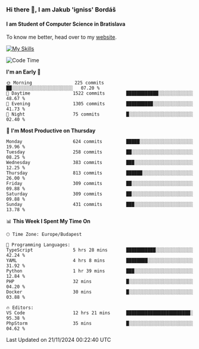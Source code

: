 ### Hi there 👋, I am Jakub 'igniss' Bordáš

#### I am Student of Computer Science in Bratislava
To know me better, head over to my [website](https://bordas.sk).

[![My Skills](https://skillicons.dev/icons?i=js,html,css,figma,svelte,java,kotlin,python,postgresql,typescript,nest,nodejs)](https://bordas.sk)


<!--START_SECTION:waka-->
![Code Time](http://img.shields.io/badge/Code%20Time-1%2C583%20hrs-blue)

**I'm an Early 🐤** 

```text
🌞 Morning                225 commits         ██░░░░░░░░░░░░░░░░░░░░░░░   07.20 % 
🌆 Daytime                1522 commits        ████████████░░░░░░░░░░░░░   48.67 % 
🌃 Evening                1305 commits        ██████████░░░░░░░░░░░░░░░   41.73 % 
🌙 Night                  75 commits          █░░░░░░░░░░░░░░░░░░░░░░░░   02.40 % 
```
📅 **I'm Most Productive on Thursday** 

```text
Monday                   624 commits         █████░░░░░░░░░░░░░░░░░░░░   19.96 % 
Tuesday                  258 commits         ██░░░░░░░░░░░░░░░░░░░░░░░   08.25 % 
Wednesday                383 commits         ███░░░░░░░░░░░░░░░░░░░░░░   12.25 % 
Thursday                 813 commits         ██████░░░░░░░░░░░░░░░░░░░   26.00 % 
Friday                   309 commits         ██░░░░░░░░░░░░░░░░░░░░░░░   09.88 % 
Saturday                 309 commits         ██░░░░░░░░░░░░░░░░░░░░░░░   09.88 % 
Sunday                   431 commits         ███░░░░░░░░░░░░░░░░░░░░░░   13.78 % 
```


📊 **This Week I Spent My Time On** 

```text
🕑︎ Time Zone: Europe/Budapest

💬 Programming Languages: 
TypeScript               5 hrs 28 mins       ███████████░░░░░░░░░░░░░░   42.24 % 
YAML                     4 hrs 8 mins        ████████░░░░░░░░░░░░░░░░░   31.92 % 
Python                   1 hr 39 mins        ███░░░░░░░░░░░░░░░░░░░░░░   12.84 % 
PHP                      32 mins             █░░░░░░░░░░░░░░░░░░░░░░░░   04.20 % 
Docker                   30 mins             █░░░░░░░░░░░░░░░░░░░░░░░░   03.88 % 

🔥 Editors: 
VS Code                  12 hrs 21 mins      ████████████████████████░   95.38 % 
PhpStorm                 35 mins             █░░░░░░░░░░░░░░░░░░░░░░░░   04.62 % 
```


 Last Updated on 21/11/2024 00:22:40 UTC
<!--END_SECTION:waka-->
